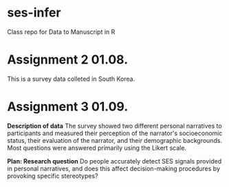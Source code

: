# ses-infer
Class repo for Data to Manuscript in R

# Assignment 2 01.08.

This is a survey data colleted in South Korea.

# Assignment 3 01.09.

**Description of data**
The survey showed two different personal narratives to participants and measured their perception of the narrator's socioeconomic status, their evaluation of the narrator, and their demographic backgrounds. Most questions were answered primarily using the Likert scale.

**Plan: Research question**
Do people accurately detect SES signals provided in personal narratives, and does this affect decision-making procedures by provoking specific stereotypes?

